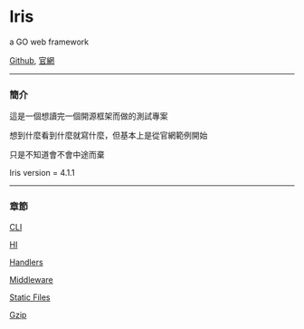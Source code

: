 # Iris
a GO web framework

[Github](https://github.com/kataras/iris),
[官網](http://iris-go.com/)

---
### **簡介**
這是一個想讀完一個開源框架而做的測試專案

想到什麼看到什麼就寫什麼，但基本上是從官網範例開始

只是不知道會不會中途而棄

Iris version = 4.1.1

---
### **章節**

[CLI](/cli.md)

[HI](/main.md)

[Handlers](/handlers.md)

[Middleware](/middleware.md)

[Static Files](/staticFiles.md)

[Gzip](/litteCHs.md)